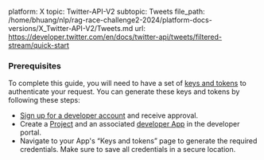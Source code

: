 platform: X
topic: Twitter-API-V2
subtopic: Tweets
file_path: /home/bhuang/nlp/rag-race-challenge2-2024/platform-docs-versions/X_Twitter-API-V2/Tweets.md
url: https://developer.twitter.com/en/docs/twitter-api/tweets/filtered-stream/quick-start

### Prerequisites

To complete this guide, you will need to have a set of [keys and tokens](https://developer.twitter.com/en/docs/authentication) to authenticate your request. You can generate these keys and tokens by following these steps:

* [Sign up for a developer account](https://developer.twitter.com/en/apply-for-access) and receive approval.
* Create a [Project](https://developer.twitter.com/en/docs/projects) and an associated [developer App](https://developer.twitter.com/en/docs/apps) in the developer portal.
* Navigate to your App's “Keys and tokens” page to generate the required credentials. Make sure to save all credentials in a secure location.